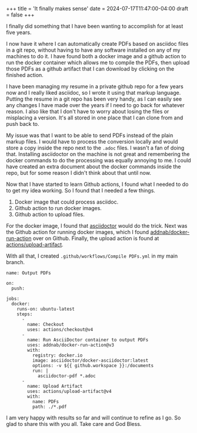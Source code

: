 +++
title = 'It finally makes sense'
date = 2024-07-17T11:47:00-04:00
draft = false
+++

I finally did something that I have been wanting to accomplish for at least five years.

I now have it where I can automatically create PDFs based on asciidoc files in a git repo, without having to have any software installed on any of my machines to do it. I have found both a docker image and a github action to run the docker container which allows me to compile the PDFs, then upload those PDFs as a github artifact that I can download by clicking on the finished action.

I have been managing my resume in a private github repo for a few years now and I really liked asciidoc, so I wrote it using that markup language. Putting the resume in a git repo has been very handy, as I can easily see any changes I have made over the years if I need to go back for whatever reason. I also like that I don't have to worry about losing the files or misplacing a version. It's all stored in one place that I can clone from and push back to.

My issue was that I want to be able to send PDFs instead of the plain markup files. I would have to process the conversion locally and would store a copy inside the repo next to the `.adoc` files. I wasn't a fan of doing that. Installing asciidoctor on the machine is not great and remembering the docker commands to do the processing was equally annoying to me. I could have created an extra document about the docker commands inside the repo, but for some reason I didn't think about that until now.

Now that I have started to learn Github actions, I found what I needed to do to get my idea working. So I found that I needed a few things.

1. Docker image that could process asciidoc.
2. Github action to run docker images.
3. Github action to upload files.
 
For the docker image, I found that [asciidoctor](https://hub.docker.com/r/asciidoctor/docker-asciidoctor) would do the trick. Next was the Github action for running docker images, which I found [addnab/docker-run-action](https://github.com/marketplace/actions/docker-run-action) over on Github. Finally, the upload action is found at [actions/upload-artifact](https://github.com/marketplace/actions/upload-a-build-artifact).

With all that, I created `.github/workflows/Compile PDFs.yml` in my main branch.

```
name: Output PDFs

on:
  push:

jobs:
  docker:
    runs-on: ubuntu-latest
    steps:
      -
        name: Checkout
        uses: actions/checkout@v4
      -
        name: Run AsciiDoctor container to output PDFs
        uses: addnab/docker-run-action@v3
        with:
          registry: docker.io
          image: asciidoctor/docker-asciidoctor:latest
          options: -v ${{ github.workspace }}:/documents
          run: |
            asciidoctor-pdf *.adoc
      -
        name: Upload Artifact
        uses: actions/upload-artifact@v4
        with:
          name: PDFs
          path: ./*.pdf
```

I am very happy with results so far and will continue to refine as I go. So glad to share this with you all. Take care and God Bless.